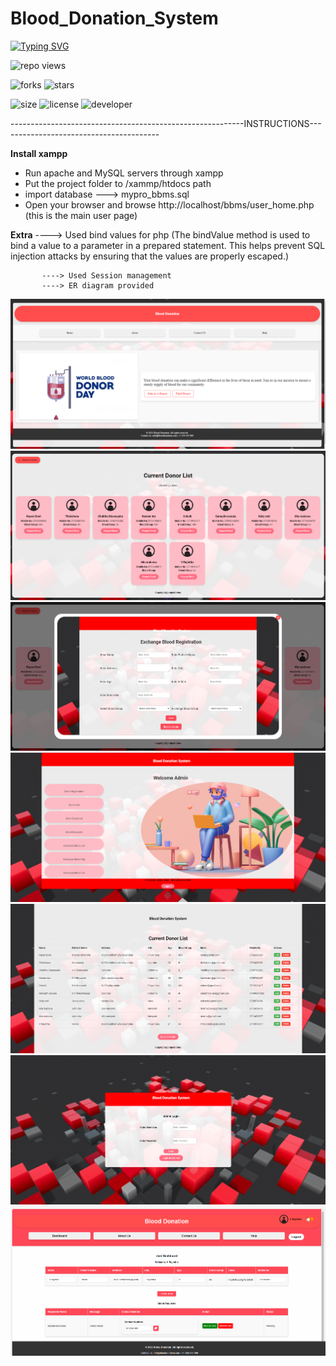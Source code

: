 # Blood_Donation_System

[![Typing SVG](https://readme-typing-svg.demolab.com?font=Fira+Code&pause=1000&color=9304F7&width=435&lines=Blood+Donation+System)](https://git.io/typing-svg)

![repo views](https://hits.seeyoufarm.com/api/count/incr/badge.svg?url=https%3A%2F%2Fgithub.com%2FVehanRajintha%2FBlood_Donation_System&count_bg=%2379C83D&title_bg=%23555555&icon=gitpod.svg&icon_color=%23E7E7E7&title=Views&edge_flat=false)


![forks](https://img.shields.io/github/forks/VehanRajintha/Blood_Donation_System?label=Forks&style=social)
![stars](https://img.shields.io/github/stars/VehanRajintha/Blood_Donation_System?style=social)

![size](https://img.shields.io/github/repo-size/VehanRajintha/Blood_Donation_System?color=purple&label=Repo%20Size&style=plastic)
![license](https://img.shields.io/github/license/VehanRajintha/Blood_Donation_System?color=purple&label=License&style=plastic)
![developer](https://img.shields.io/static/v1?label=Author&message=Vehan%20Rajintha&color=purple&style=plastic)


----------------------------------------------------------INSTRUCTIONS----------------------------------------

**Install xampp**
- Run apache and MySQL servers through xampp
- Put the project folder to /xammp/htdocs path
- import database ---> mypro_bbms.sql
- Open your browser and browse http://localhost/bbms/user_home.php (this is the main user page)


**Extra**             ----> Used bind values for php 
		(The bindValue method is used to bind a value to a parameter in a prepared statement. This helps prevent SQL injection   attacks by ensuring that the values are properly escaped.)
    
           ----> Used Session management 
           ----> ER diagram provided




![pic1](pic1.jpg)
![pic2](pic2.jpg)
![pic3](pic3.jpg)
![pic4](pic4.jpg)
![pic5](pic5.jpg)
![pic6](pic6.jpg)
![pic7](pic7.jpg)
